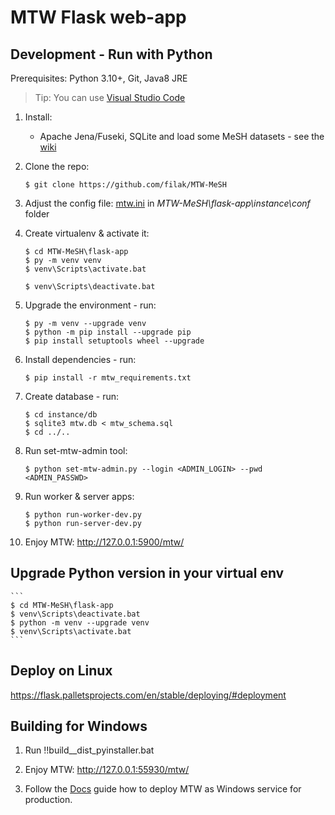 # MTW Flask web-app

## Development - Run with Python

Prerequisites: Python 3.10+, Git, Java8 JRE

> Tip: You can use [Visual Studio Code](https://code.visualstudio.com/docs/python/python-tutorial)

1. Install: 

    - Apache Jena/Fuseki, SQLite and load some MeSH datasets - see the [wiki](https://github.com/filak/MTW-MeSH/wiki)

2. Clone the repo: 

       $ git clone https://github.com/filak/MTW-MeSH

3. Adjust the config file: [mtw.ini](https://github.com/filak/MTW-MeSH/blob/master/flask-app/instance/conf/mtw.ini) in *MTW-MeSH\\flask-app\\instance\\conf* folder 

4. Create virtualenv &amp; activate it:

    ```
    $ cd MTW-MeSH\flask-app
    $ py -m venv venv
    $ venv\Scripts\activate.bat

    $ venv\Scripts\deactivate.bat
    ```

5. Upgrade the environment - run:

    ```
    $ py -m venv --upgrade venv
    $ python -m pip install --upgrade pip
    $ pip install setuptools wheel --upgrade
    ```
    
6. Install dependencies - run:

       $ pip install -r mtw_requirements.txt       

7. Create database - run:

       $ cd instance/db
       $ sqlite3 mtw.db < mtw_schema.sql
       $ cd ../..

8. Run set-mtw-admin tool: 

       $ python set-mtw-admin.py --login <ADMIN_LOGIN> --pwd <ADMIN_PASSWD>

9. Run worker &amp; server apps: 

    ```
    $ python run-worker-dev.py
    $ python run-server-dev.py
    ```
    
10. Enjoy MTW: http://127.0.0.1:5900/mtw/      

## Upgrade Python version in your virtual env

    ```
    $ cd MTW-MeSH\flask-app
    $ venv\Scripts\deactivate.bat
    $ python -m venv --upgrade venv
    $ venv\Scripts\activate.bat
    ```

## Deploy on Linux

https://flask.palletsprojects.com/en/stable/deploying/#deployment

## Building for Windows

1. Run !!build__dist_pyinstaller.bat
    
2. Enjoy MTW: http://127.0.0.1:55930/mtw/  

3. Follow the [Docs](https://github.com/filak/MTW-MeSH/wiki/Installation-on-Windows) guide how to deploy MTW as Windows service for production.

